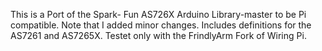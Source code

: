 This is a Port of the Spark- Fun AS726X Arduino Library-master to be Pi compatible. Note that I added minor changes. Includes definitions for the AS7261 and AS7265X. Testet only with the FrindlyArm Fork of Wiring Pi.